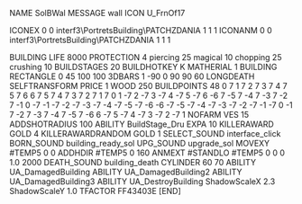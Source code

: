 NAME SolBWal
MESSAGE wall
ICON U_FrnOf17

ICONEX 0 0 interf3\PortretsBuilding\PATCHZDANIA 1 1 1
ICONANM 0 0 interf3\PortretsBuilding\PATCHZDANIA 1 1 1

BUILDING
LIFE 8000
PROTECTION 4 piercing 25 magical 10 chopping 25 crushing 10
BUILDSTAGES 20
BUILDHOTKEY		K
MATHERIAL 1 BUILDING
RECTANGLE 0 45 100 100
3DBARS 1 -90 0 90 90 60 
LONGDEATH
SELFTRANSFORM
PRICE 1 WOOD 250
BUILDPOINTS   48 0  7  1  7  2  7  3  7  4  7  5  7  6  6  7  5  7  4  7  3  7  2  7  1      7  0  1  -7  2  -7  3  -7  4  -7  5  -7  6  -6  7  -5  7  -4  7  -3  7  -2  7  -1      0  -7  -1  -7  -2  -7  -3  -7  -4  -7  -5  -7  -6  -6  -7  -5  -7  -4  -7  -3  -7  -2  -7  -1       -7  0  -1  7  -2  7  -3  7  -4  7  -5  7  -6  6  -7  5  -7  4  -7  3  -7  2  -7  1
NOFARM
VES 15
ADDSHOTRADIUS 100
ABILITY BuildStage_Dru
EXPA 10
KILLERAWARD             GOLD 4
KILLERAWARDRANDOM       GOLD 1
SELECT_SOUND interface_click
BORN_SOUND building_ready_sol
UPG_SOUND upgrade_sol
MOVEXY  #TEMP5 0 0
ADDHDIR #TEMP5 0 160
ANMEXT #STANDLO #TEMP5 0 0 0 1.0 2000
DEATH_SOUND building_death
CYLINDER 60 70
ABILITY UA_DamagedBuilding
ABILITY UA_DamagedBuilding2
ABILITY UA_DamagedBuilding3
ABILITY UA_DestroyBuilding
ShadowScaleX 2.3
ShadowScaleY 1.0
TFACTOR FF43403E
[END]
